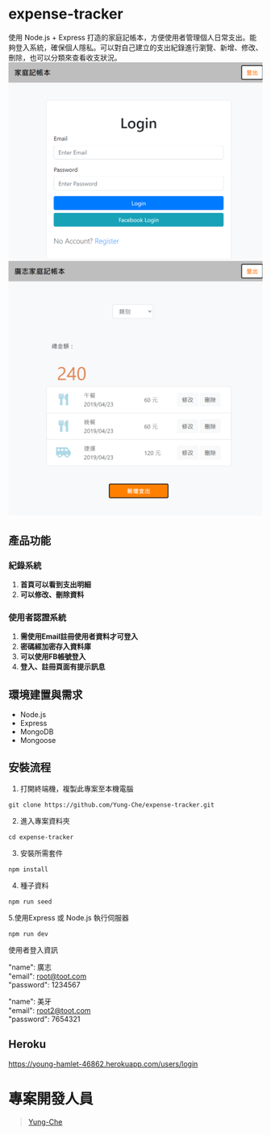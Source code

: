 # expense-tracker
使用 Node.js + Express 打造的家庭記帳本，方便使用者管理個人日常支出。能夠登入系統，確保個人隱私。可以對自己建立的支出紀錄進行瀏覽、新增、修改、刪除，也可以分類來查看收支狀況。
![image](https://github.com/Yung-Che/expense-tracker/blob/master/public/image/login.png)
![image](https://github.com/Yung-Che/expense-tracker/blob/master/public/image/index.png)


## 產品功能
### 紀錄系統
1. **首頁可以看到支出明細**
2. **可以修改、刪除資料**

### 使用者認證系統
1. **需使用Email註冊使用者資料才可登入**
2. **密碼經加密存入資料庫**
3. **可以使用FB帳號登入**
5. **登入、註冊頁面有提示訊息**

## 環境建置與需求
*   Node.js
*   Express
*   MongoDB
*   Mongoose

## 安裝流程

1. 打開終端機，複製此專案至本機電腦
```
git clone https://github.com/Yung-Che/expense-tracker.git
```
2. 進入專案資料夾
```
cd expense-tracker
```
3. 安裝所需套件
```
npm install
```
4. 種子資料
```
npm run seed
```
5.使用Express 或 Node.js 執行伺服器
```
npm run dev
```
使用者登入資訊

"name": 廣志  
"email": root@toot.com  
"password": 1234567  

"name": 美牙  
"email": root2@toot.com  
"password": 7654321  

## Heroku
https://young-hamlet-46862.herokuapp.com/users/login

# 專案開發人員
>[Yung-Che](https://github.com/Yung-Che)
